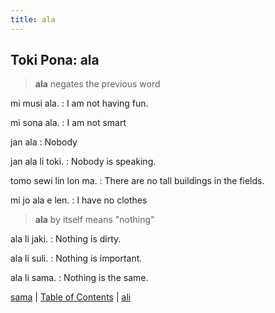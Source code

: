 ```yaml
---
title: ala
---
```


## Toki Pona: ala

> **ala** negates the previous word

mi musi ala.
: I am not having fun.

mi sona ala.
: I am not smart

jan ala
: Nobody

jan ala li toki.
: Nobody is speaking.

tomo sewi lin lon ma.
: There are no tall buildings in the fields.

mi jo ala e len.
: I have no clothes

> **ala** by itself means "nothing"

ala li jaki.
: Nothing is dirty.

ala li suli.
: Nothing is important.

ala li sama.
: Nothing is the same.

[sama](22sama.md) | [Table of Contents](toc.md) | [ali](24ali.md)